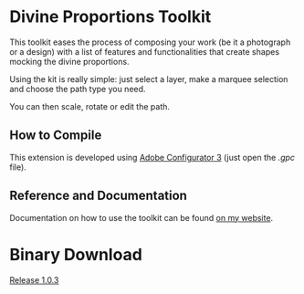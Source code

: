 # Divine Proportions Toolkit

This toolkit eases the process of composing your work (be it a photograph or a design) with a list of features and functionalities that create shapes mocking the divine proportions.

Using the kit is really simple: just select a layer, make a marquee selection and choose the path type you need.

You can then scale, rotate or edit the path.

## How to Compile

This extension is developed using [Adobe Configurator 3](http://labs.adobe.com/downloads/configurator.html) (just open the _.gpc_ file).

## Reference and Documentation

Documentation on how to use the toolkit can be found [on my website](http://thebitcave.com/2012/12/09/divine-proportions-toolkit-documentation/).

# Binary Download

[Release 1.0.3](http://thebitcave.files.wordpress.com/2012/12/divine_proportions_toolkit_1_0_3.zip)